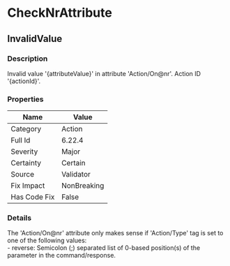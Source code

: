 ﻿---  
uid: Validator_6_22_4  
---

# CheckNrAttribute

## InvalidValue

### Description

Invalid value '{attributeValue}' in attribute 'Action\/On@nr'. Action ID '{actionId}'.

### Properties

| Name         | Value       |
| ------------ | ----------- |
| Category     | Action      |
| Full Id      | 6.22.4      |
| Severity     | Major       |
| Certainty    | Certain     |
| Source       | Validator   |
| Fix Impact   | NonBreaking |
| Has Code Fix | False       |

### Details

The 'Action\/On@nr' attribute only makes sense if 'Action\/Type' tag is set to one of the following values:  
\- reverse: Semicolon (;) separated list of 0\-based position(s) of the parameter in the command\/response.
